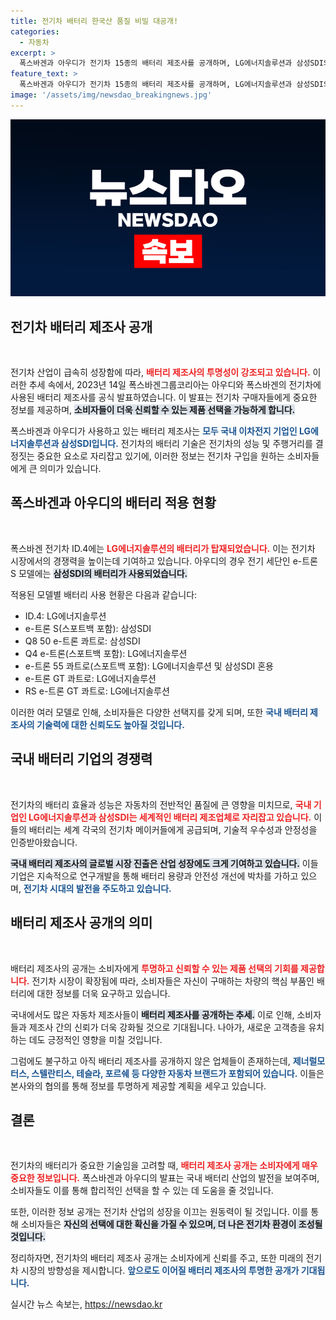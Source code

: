```yaml
---
title: 전기차 배터리 한국산 품질 비밀 대공개!
categories:
  - 자동차
excerpt: >
  폭스바겐과 아우디가 전기차 15종의 배터리 제조사를 공개하며, LG에너지솔루션과 삼성SDI의 배터리가 사용됨을 밝혔습니다. 전기차 업계의 투명성이 강조되며, 다른 자동차 업체들도 배터리 제조사 정보를 공개할 준비를 하고 있다고 합니다. 클릭해 자세한 내용을 확인하세요!
feature_text: >
  폭스바겐과 아우디가 전기차 15종의 배터리 제조사를 공개하며, LG에너지솔루션과 삼성SDI의 배터리가 사용됨을 밝혔습니다. 전기차 업계의 투명성이 강조되며, 다른 자동차 업체들도 배터리 제조사 정보를 공개할 준비를 하고 있다고 합니다. 클릭해 자세한 내용을 확인하세요!
image: '/assets/img/newsdao_breakingnews.jpg'
---
```


<p><img src="/assets/img/newsdao_breakingnews.jpg" alt="koreaapp 속보" /></p>

<h2 data-ke-size="size26">전기차 배터리 제조사 공개</h2>

<p data-ke-size="size16">&nbsp;</p>

<p>전기차 산업이 급속히 성장함에 따라, <b><span style="color: #ee2323;">배터리 제조사의 투명성이 강조되고 있습니다.</span></b> 이러한 추세 속에서, 2023년 14일 폭스바겐그룹코리아는 아우디와 폭스바겐의 전기차에 사용된 배터리 제조사를 공식 발표하였습니다. 이 발표는 전기차 구매자들에게 중요한 정보를 제공하며, <b><span style="background-color: #21538527;">소비자들이 더욱 신뢰할 수 있는 제품 선택을 가능하게 합니다.</span></b> </p>

<p>폭스바겐과 아우디가 사용하고 있는 배터리 제조사는 <b><span style="color: #1a5490;">모두 국내 이차전지 기업인 LG에너지솔루션과 삼성SDI입니다.</span></b> 전기차의 배터리 기술은 전기차의 성능 및 주행거리를 결정짓는 중요한 요소로 자리잡고 있기에, 이러한 정보는 전기차 구입을 원하는 소비자들에게 큰 의미가 있습니다.</p>

<h2 data-ke-size="size26">폭스바겐과 아우디의 배터리 적용 현황</h2>

<p data-ke-size="size16">&nbsp;</p>

<p>폭스바겐 전기차 ID.4에는 <b><span style="color: #ee2323;">LG에너지솔루션의 배터리가 탑재되었습니다.</span></b> 이는 전기차 시장에서의 경쟁력을 높이는데 기여하고 있습니다. 아우디의 경우 전기 세단인 e-트론 S 모델에는 <b><span style="background-color: #21538527;">삼성SDI의 배터리가 사용되었습니다.</span></b> </p>

<p>적용된 모델별 배터리 사용 현황은 다음과 같습니다:</p>

<ul>
  <li>ID.4: LG에너지솔루션</li>
  <li>e-트론 S(스포트백 포함): 삼성SDI</li>
  <li>Q8 50 e-트론 콰트로: 삼성SDI</li>
  <li>Q4 e-트론(스포트백 포함): LG에너지솔루션</li>
  <li>e-트론 55 콰트로(스포트백 포함): LG에너지솔루션 및 삼성SDI 혼용</li>
  <li>e-트론 GT 콰트로: LG에너지솔루션</li>
  <li>RS e-트론 GT 콰트로: LG에너지솔루션</li>
</ul>

<p>이러한 여러 모델로 인해, 소비자들은 다양한 선택지를 갖게 되며, 또한 <b><span style="color: #1a5490;">국내 배터리 제조사의 기술력에 대한 신뢰도도 높아질 것입니다.</span></b></p>

<h2 data-ke-size="size26">국내 배터리 기업의 경쟁력</h2>

<p data-ke-size="size16">&nbsp;</p>

<p>전기차의 배터리 효율과 성능은 자동차의 전반적인 품질에 큰 영향을 미치므로, <b><span style="color: #ee2323;">국내 기업인 LG에너지솔루션과 삼성SDI는 세계적인 배터리 제조업체로 자리잡고 있습니다.</span></b> 이들의 배터리는 세계 각국의 전기차 메이커들에게 공급되며, 기술적 우수성과 안정성을 인증받아왔습니다.</p>

<p><b><span style="background-color: #21538527;">국내 배터리 제조사의 글로벌 시장 진출은 산업 성장에도 크게 기여하고 있습니다.</span></b> 이들 기업은 지속적으로 연구개발을 통해 배터리 용량과 안전성 개선에 박차를 가하고 있으며, <b><span style="color: #1a5490;">전기차 시대의 발전을 주도하고 있습니다.</span></b></p>

<h2 data-ke-size="size26">배터리 제조사 공개의 의미</h2>

<p data-ke-size="size16">&nbsp;</p>

<p>배터리 제조사의 공개는 소비자에게 <b><span style="color: #ee2323;">투명하고 신뢰할 수 있는 제품 선택의 기회를 제공합니다.</span></b> 전기차 시장이 확장됨에 따라, 소비자들은 자신이 구매하는 차량의 핵심 부품인 배터리에 대한 정보를 더욱 요구하고 있습니다. </p>

<p>국내에서도 많은 자동차 제조사들이 <b><span style="background-color: #21538527;">배터리 제조사를 공개하는 추세.</span></b> 이로 인해, 소비자들과 제조사 간의 신뢰가 더욱 강화될 것으로 기대됩니다. 나아가, 새로운 고객층을 유치하는 데도 긍정적인 영향을 미칠 것입니다.</p>

<p>그럼에도 불구하고 아직 배터리 제조사를 공개하지 않은 업체들이 존재하는데, <b><span style="color: #1a5490;">제너럴모터스, 스텔란티스, 테슬라, 포르쉐 등 다양한 자동차 브랜드가 포함되어 있습니다.</span></b> 이들은 본사와의 협의를 통해 정보를 투명하게 제공할 계획을 세우고 있습니다.</p>

<h2 data-ke-size="size26">결론</h2>

<p data-ke-size="size16">&nbsp;</p>

<p>전기차의 배터리가 중요한 기술임을 고려할 때, <b><span style="color: #ee2323;">배터리 제조사 공개는 소비자에게 매우 중요한 정보입니다.</span></b> 폭스바겐과 아우디의 발표는 국내 배터리 산업의 발전을 보여주며, 소비자들도 이를 통해 합리적인 선택을 할 수 있는 데 도움을 줄 것입니다. </p>

<p>또한, 이러한 정보 공개는 전기차 산업의 성장을 이끄는 원동력이 될 것입니다. 이를 통해 소비자들은 <b><span style="background-color: #21538527;">자신의 선택에 대한 확신을 가질 수 있으며, 더 나은 전기차 환경이 조성될 것입니다.</span></b></p>

<p>정리하자면, 전기차의 배터리 제조사 공개는 소비자에게 신뢰를 주고, 또한 미래의 전기차 시장의 방향성을 제시합니다. <b><span style="color: #1a5490;">앞으로도 이어질 배터리 제조사의 투명한 공개가 기대됩니다.</span></b></p>

<p data-ke-size="size16"></p>
실시간 뉴스 속보는, <a href="https://newsdao.kr" rel="dofollow">https://newsdao.kr</a>



